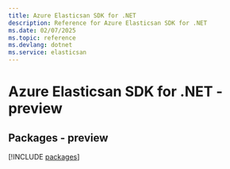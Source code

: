 ```yaml
---
title: Azure Elasticsan SDK for .NET
description: Reference for Azure Elasticsan SDK for .NET
ms.date: 02/07/2025
ms.topic: reference
ms.devlang: dotnet
ms.service: elasticsan
---
```

# Azure Elasticsan SDK for .NET - preview
## Packages - preview
[!INCLUDE [packages](elasticsan-index.md)]